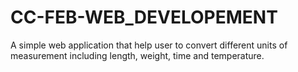 # CC-FEB-WEB_DEVELOPEMENT
 A simple web application that help user to convert different units of measurement including length, weight, time and temperature.
